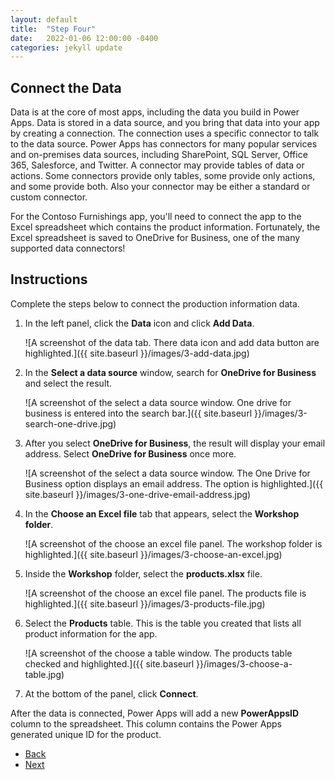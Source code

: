 ```yaml
---
layout: default
title:  "Step Four"
date:   2022-01-06 12:00:00 -0400
categories: jekyll update
---
```

## Connect the Data

Data is at the core of most apps, including the data you build in Power Apps. Data is stored in a data source, and you bring that data into your app by creating a connection. The connection uses a specific connector to talk to the data source. Power Apps has connectors for many popular services and on-premises data sources, including SharePoint, SQL Server, Office 365, Salesforce, and Twitter. A connector may provide tables of data or actions. Some connectors provide only tables, some provide only actions, and some provide both. Also your connector may be either a standard or custom connector.

For the Contoso Furnishings app, you'll need to connect the app to the Excel spreadsheet which contains the product information. Fortunately, the Excel spreadsheet is saved to OneDrive for Business, one of the many supported data connectors!

## Instructions

Complete the steps below to connect the production information data.

1. In the left panel, click the **Data** icon and click **Add Data**.

    ![A screenshot of the data tab. There data icon and add data button are highlighted.]({{ site.baseurl }}/images/3-add-data.jpg)

1. In the **Select a data source** window, search for **OneDrive for Business** and select the result.

    ![A screenshot of the select a data source window. One drive for business is entered into the search bar.]({{ site.baseurl }}/images/3-search-one-drive.jpg)

1. After you select **OneDrive for Business**, the result will display your email address. Select **OneDrive for Business** once more.

    ![A screenshot of the select a data source window. The One Drive for Business option displays an email address. The option is highlighted.]({{ site.baseurl }}/images/3-one-drive-email-address.jpg)

1. In the **Choose an Excel file** tab that appears, select the **Workshop folder**.

    ![A screenshot of the choose an excel file panel. The workshop folder is highlighted.]({{ site.baseurl }}/images/3-choose-an-excel.jpg)

1. Inside the **Workshop** folder, select the **products.xlsx** file.

    ![A screenshot of the choose an excel file panel. The products file is highlighted.]({{ site.baseurl }}/images/3-products-file.jpg)

1. Select the **Products** table. This is the table you created that lists all product information for the app.

    ![A screenshot of the choose a table window. The products table checked and highlighted.]({{ site.baseurl }}/images/3-choose-a-table.jpg)

1. At the bottom of the panel, click **Connect**.

After the data is connected, Power Apps will add a new __PowerAppsID__ column to the spreadsheet. This column contains the Power Apps generated unique ID for the product.

<ul class="actions">
<li><a href="https://aprilspeight.github.io/workshop-mr-powerapps/jekyll/update/2022/01/07/step-three.html" class="button special">Back</a></li>
<li><a href="https://aprilspeight.github.io/workshop-mr-powerapps/jekyll/update/2022/01/05/step-five.html" class="button">Next</a></li>
</ul>